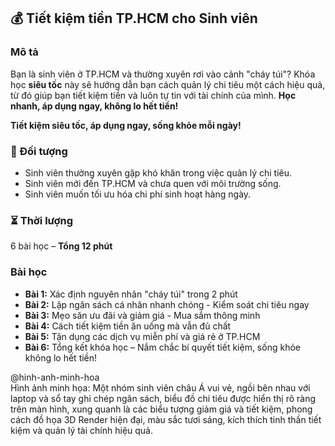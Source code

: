 ## 💰 Tiết kiệm tiền TP.HCM cho Sinh viên

### Mô tả  
Bạn là sinh viên ở TP.HCM và thường xuyên rơi vào cảnh "cháy túi"? Khóa học **siêu tốc** này sẽ hướng dẫn bạn cách quản lý chi tiêu một cách hiệu quả, từ đó giúp bạn tiết kiệm tiền và luôn tự tin với tài chính của mình. **Học nhanh, áp dụng ngay, không lo hết tiền!**

**Tiết kiệm siêu tốc, áp dụng ngay, sống khỏe mỗi ngày!**

### 🎯 Đối tượng  
- Sinh viên thường xuyên gặp khó khăn trong việc quản lý chi tiêu.  
- Sinh viên mới đến TP.HCM và chưa quen với môi trường sống.  
- Sinh viên muốn tối ưu hóa chi phí sinh hoạt hàng ngày.  

### ⏳ Thời lượng  
6 bài học – **Tổng 12 phút**

### Bài học  
- **Bài 1:** Xác định nguyên nhân "cháy túi" trong 2 phút  
- **Bài 2:** Lập ngân sách cá nhân nhanh chóng - Kiểm soát chi tiêu ngay  
- **Bài 3:** Mẹo săn ưu đãi và giảm giá - Mua sắm thông minh  
- **Bài 4:** Cách tiết kiệm tiền ăn uống mà vẫn đủ chất  
- **Bài 5:** Tận dụng các dịch vụ miễn phí và giá rẻ ở TP.HCM  
- **Bài 6:** Tổng kết khóa học – Nắm chắc bí quyết tiết kiệm, sống khỏe không lo hết tiền!  

@hinh-anh-minh-hoa  
Hình ảnh minh họa: Một nhóm sinh viên châu Á vui vẻ, ngồi bên nhau với laptop và sổ tay ghi chép ngân sách, biểu đồ chi tiêu được hiển thị rõ ràng trên màn hình, xung quanh là các biểu tượng giảm giá và tiết kiệm, phong cách đồ họa 3D Render hiện đại, màu sắc tươi sáng, kích thích tinh thần tiết kiệm và quản lý tài chính hiệu quả.